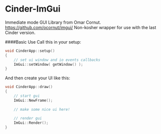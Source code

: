 Cinder-ImGui
===================

Immediate mode GUI Library from Omar Cornut. https://github.com/ocornut/imgui/
Non-kosher wrapper for use with the last Cinder version.

####Basic Use
Call this in your setup:
```c++
void CinderApp::setup()
{
    // set ui window and io events callbacks
    ImGui::setWindow( getWindow() );
}
```

And then create your UI like this:
```c++
void CinderApp::draw()
{
    // start gui
    ImGui::NewFrame();
    
    // make some nice ui here!
    
    // render gui
    ImGui::Render();
}
```
